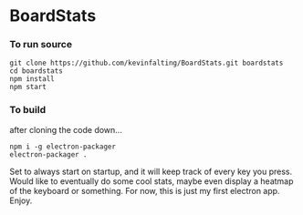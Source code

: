 # BoardStats

### To run source

```
git clone https://github.com/kevinfalting/BoardStats.git boardstats
cd boardstats
npm install
npm start
```

### To build

after cloning the code down...

```
npm i -g electron-packager
electron-packager .
```

Set to always start on startup, and it will keep track of every key you press. Would like to eventually do some cool stats, maybe even display a heatmap of the keyboard or something. For now, this is just my first electron app. Enjoy.
